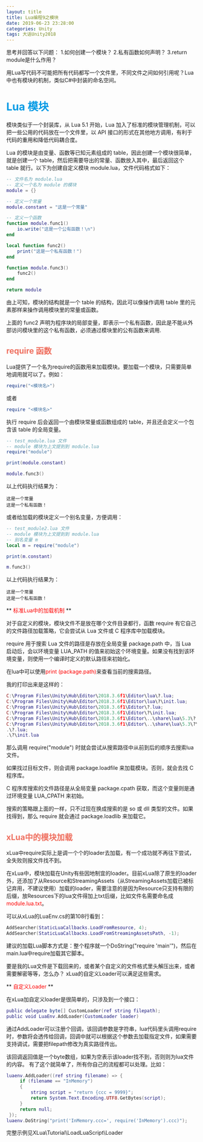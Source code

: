 ```yaml
---
layout: title
title: Lua编程9之模块
date: 2019-06-23 23:28:00
categories: Unity
tags: 大话Unity2018
---
```

思考并回答以下问题：
1.如何创建一个模块？
2.私有函数如何声明？
3.return module是什么作用？

<!--more-->

用Lua写代码不可能把所有代码都写一个文件里，不同文件之间如何引用呢？Lua中也有模块的机制，类似C#中封装的命名空间。

# <span style="color:#039BE5;">Lua 模块</span>
模块类似于一个封装库，从 Lua 5.1 开始，Lua 加入了标准的模块管理机制，可以把一些公用的代码放在一个文件里，以 API 接口的形式在其他地方调用，有利于代码的重用和降低代码耦合度。

Lua 的模块是由变量、函数等已知元素组成的 table，因此创建一个模块很简单，就是创建一个 table，然后把需要导出的常量、函数放入其中，最后返回这个 table 就行。以下为创建自定义模块 module.lua，文件代码格式如下：
```lua
-- 文件名为 module.lua
-- 定义一个名为 module 的模块
module = {}

-- 定义一个常量
module.constant = "这是一个常量"

-- 定义一个函数
function module.func1()
    io.write("这是一个公有函数！\n")
end

local function func2()
    print("这是一个私有函数！")
end

function module.func3()
    func2()
end

return module
```
由上可知，模块的结构就是一个 table 的结构，因此可以像操作调用 table 里的元素那样来操作调用模块里的常量或函数。

上面的 func2 声明为程序块的局部变量，即表示一个私有函数，因此是不能从外部访问模块里的这个私有函数，必须通过模块里的公有函数来调用.

## <span style="color:#EF7060;">require 函数</span>
Lua提供了一个名为require的函数用来加载模块。要加载一个模块，只需要简单地调用就可以了。例如：
```lua
require("<模块名>")
```
或者
```lua
require "<模块名>"
```
执行 require 后会返回一个由模块常量或函数组成的 table，并且还会定义一个包含该 table 的全局变量。
```lua
-- test_module.lua 文件
-- module 模块为上文提到到 module.lua
require("module")

print(module.constant)

module.func3()
```
以上代码执行结果为：
```
这是一个常量
这是一个私有函数！
```
或者给加载的模块定义一个别名变量，方便调用：
```lua
-- test_module2.lua 文件
-- module 模块为上文提到到 module.lua
-- 别名变量 m
local m = require("module")

print(m.constant)

m.func3()
```
以上代码执行结果为：
```
这是一个常量
这是一个私有函数！
```
** <span style="color:red">标准Lua中的加载机制</span> **

对于自定义的模块，模块文件不是放在哪个文件目录都行，函数 require 有它自己的文件路径加载策略，它会尝试从 Lua 文件或 C 程序库中加载模块。

require 用于搜索 Lua 文件的路径是存放在全局变量 package.path 中，当 Lua 启动后，会以环境变量 LUA_PATH 的值来初始这个环境变量。如果没有找到该环境变量，则使用一个编译时定义的默认路径来初始化。

在lua中可以使用<span style="color:red">print (package.path)</span>来查看当前的搜索路径。

我的打印出来是这样的：
```lua
C:\Program Files\Unity\Hub\Editor\2018.3.6f1\Editor\lua\?.lua;
C:\Program Files\Unity\Hub\Editor\2018.3.6f1\Editor\lua\?\init.lua;
C:\Program Files\Unity\Hub\Editor\2018.3.6f1\Editor\?.lua;
C:\Program Files\Unity\Hub\Editor\2018.3.6f1\Editor\?\init.lua;
C:\Program Files\Unity\Hub\Editor\2018.3.6f1\Editor\..\share\lua\5.3\?.lua;
C:\Program Files\Unity\Hub\Editor\2018.3.6f1\Editor\..\share\lua\5.3\?\init.lua;
.\?.lua;
.\?\init.lua
```
那么调用 require("module") 时就会尝试从搜索路径中从前到后的顺序去搜索lua文件。

如果找过目标文件，则会调用 package.loadfile 来加载模块。否则，就会去找 C 程序库。

C 程序库搜索的文件路径是从全局变量 package.cpath 获取，而这个变量则是通过环境变量 LUA_CPATH 来初始。

搜索的策略跟上面的一样，只不过现在换成搜索的是 so 或 dll 类型的文件。如果找得到，那么 require 就会通过 package.loadlib 来加载它。

## <span style="color:#EF7060;">xLua中的模块加载</span>
xLua中require实际上是调一个个的loader去加载，有一个成功就不再往下尝试，全失败则报文件找不到。

在xLua中，模块加载在Unity有些因地制宜的loader。目前xLua除了原生的loader外，还添加了从Resource和StreamingAssets（从StreamingAssets加载已被标记弃用，不建议使用）加载的loader，需要注意的是因为Resource只支持有限的后缀，放Resources下的lua文件得加上txt后缀，比如文件名需要命名成<span style="color:red">module.lua.txt</span>。

可以从xLua的LuaEnv.cs的第108行看到：
```lua
AddSearcher(StaticLuaCallbacks.LoadFromResource, 4);
AddSearcher(StaticLuaCallbacks.LoadFromStreamingAssetsPath, -1);
```
建议的加载Lua脚本方式是：整个程序就一个DoString("require 'main'")，然后在main.lua中require加载其它脚本。

要是我的Lua文件是下载回来的，或者某个自定义的文件格式里头解压出来，或者需要解密等等，怎么办？
xLua的自定义Loader可以满足这些需求。

** <span style="color:red">自定义Loader</span> **

在xLua加自定义loader是很简单的，只涉及到一个接口：
```lua
public delegate byte[] CustomLoader(ref string filepath);
public void LuaEnv.AddLoader(CustomLoader loader)
```
通过AddLoader可以注册个回调，该回调参数是字符串，lua代码里头调用require时，参数将会透传给回调，回调中就可以根据这个参数去加载指定文件，如果需要支持调试，需要把filepath修改为真实路径传出。

该回调返回值是一个byte数组，如果为空表示该loader找不到，否则则为lua文件的内容。 有了这个就简单了，所有你自己的流程都可以处理。比如：
```lua
luaenv.AddLoader((ref string filename) => {
     if (filename == "InMemory")
     {
         string script = "return {ccc = 9999}";
         return System.Text.Encoding.UTF8.GetBytes(script);
     }
     return null;
 });
luaenv.DoString("print('InMemory.ccc=', require('InMemory').ccc)");
```
完整示例见XLua\Tutorial\LoadLuaScript\Loader